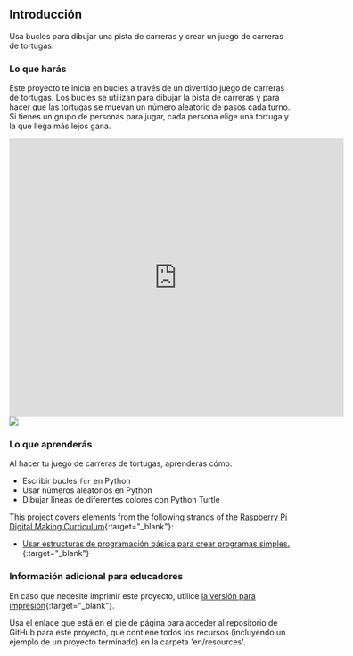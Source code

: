 ## Introducción

Usa bucles para dibujar una pista de carreras y crear un juego de carreras de tortugas.

### Lo que harás

Este proyecto te inicia en bucles a través de un divertido juego de carreras de tortugas. Los bucles se utilizan para dibujar la pista de carreras y para hacer que las tortugas se muevan un número aleatorio de pasos cada turno. Si tienes un grupo de personas para jugar, cada persona elige una tortuga y la que llega más lejos gana.

<div class="trinket">
  <iframe src="https://trinket.io/embed/python/9339862606?outputOnly=true&start=result" width="600" height="500" frameborder="0" marginwidth="0" marginheight="0" allowfullscreen>
  </iframe>
  <img src="images/race-finished.png">
</div>

### Lo que aprenderás

Al hacer tu juego de carreras de tortugas, aprenderás cómo:

+ Escribir bucles `for` en Python
+ Usar números aleatorios en Python
+ Dibujar líneas de diferentes colores con Python Turtle

This project covers elements from the following strands of the [Raspberry Pi Digital Making Curriculum](https://rpf.io/curriculum){:target="_blank"}:

+ [Usar estructuras de programación básica para crear programas simples.](https://www.raspberrypi.org/curriculum/programming/creator/){:target="_blank"}

### Información adicional para educadores

En caso que necesite imprimir este proyecto, utilice [la versión para impresión](https://projects.raspberrypi.org/en/projects/turtle-race/print){:target="_blank"}.

Usa el enlace que está en el pie de página para acceder al repositorio de GitHub para este proyecto, que contiene todos los recursos (incluyendo un ejemplo de un proyecto terminado) en la carpeta 'en/resources'.